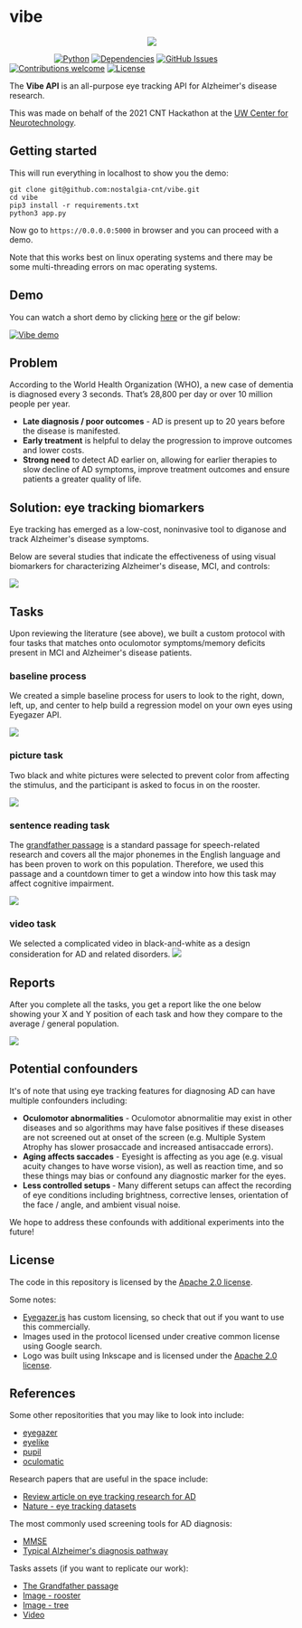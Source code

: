 # vibe

<p align="center">
  <img src="https://github.com/nostalgia-cnt/vibe/blob/main/assets/vibe.gif?raw=true">


&nbsp;&nbsp;&nbsp;&nbsp;&nbsp;&nbsp;&nbsp;&nbsp;&nbsp;&nbsp;&nbsp;&nbsp;&nbsp;&nbsp;&nbsp;&nbsp;&nbsp;&nbsp;&nbsp;
[![Python](https://img.shields.io/badge/python-v3.6+-blue.svg)](https://github.com/jim-schwoebel/allie/blob/master/Dockerfile)
[![Dependencies](https://img.shields.io/badge/dependencies-up%20to%20date-brightgreen.svg)](https://github.com/jim-schwoebel/allie/blob/master/requirements.txt)
[![GitHub Issues](https://img.shields.io/github/issues/anfederico/Clairvoyant.svg)](https://github.com/jim-schwoebel/allie/issues)
[![Contributions welcome](https://img.shields.io/badge/contributions-welcome-orange.svg)](https://github.com/jim-schwoebel/allie/projects)
[![License](https://img.shields.io/badge/license-Apache%202-blue)](https://www.apache.org/licenses/LICENSE-2.0.html)
</p>

The <strong>Vibe API</strong> is an all-purpose eye tracking API for Alzheimer's disease research.

This was made on behalf of the 2021 CNT Hackathon at the [UW Center for Neurotechnology](http://www.csne-erc.org/).

## Getting started

This will run everything in localhost to show you the demo:

```
git clone git@github.com:nostalgia-cnt/vibe.git
cd vibe
pip3 install -r requirements.txt
python3 app.py
```

Now go to ```https://0.0.0.0:5000``` in browser and you can proceed with a demo.

Note that this works best on linux operating systems and there may be some multi-threading errors on mac operating systems.

## Demo 

You can watch a short demo by clicking [here](https://www.youtube.com/watch?v=_SEmT27oJOc&feature=youtu.be) or the gif below:

[![Vibe demo](https://github.com/nostalgia-cnt/vibe/blob/main/static/pictures/thumbnail.gif)](https://www.youtube.com/watch?v=_SEmT27oJOc&feature=youtu.be)

## Problem

According to the World Health Organization (WHO), a new case of dementia is diagnosed every 3 seconds. That’s 28,800 per day or over 10 million people per year. 
* **Late diagnosis / poor outcomes** - AD is present up to 20 years before the disease is manifested. 
* **Early treatment** is helpful to delay the progression to improve outcomes and lower costs.
* **Strong need** to detect AD earlier on, allowing for earlier therapies to slow decline of AD symptoms, improve treatment outcomes and ensure patients a greater quality of life.

## Solution: eye tracking biomarkers
Eye tracking has emerged as a low-cost, noninvasive tool to diganose and track Alzheimer's disease symptoms.

Below are several studies that indicate the effectiveness of using visual biomarkers for characterizing Alzheimer's disease, MCI, and controls:

![](https://github.com/nostalgia-cnt/vibe/blob/main/assets/Screen%20Shot%202021-02-20%20at%205.25.43%20PM.png)

## Tasks
Upon reviewing the literature (see above), we built a custom protocol with four tasks that matches onto oculomotor symptoms/memory deficits present in MCI and Alzheimer's disease patients. 

### baseline process
We created a simple baseline process for users to look to the right, down, left, up, and center to help build a regression model on your own eyes using Eyegazer API.

![](https://github.com/nostalgia-cnt/vibe/blob/main/static/pictures/baseline_front.png)

### picture task
Two black and white pictures were selected to prevent color from affecting the stimulus, and the participant is asked to focus in on the rooster.

![](https://github.com/nostalgia-cnt/vibe/blob/main/static/pictures/picture_front.png)

### sentence reading task
The [grandfather passage](https://www.amyspeechlanguagetherapy.com/uploads/7/5/7/4/7574967/grandfatherpassage.pdf) is a standard passage for speech-related research and covers all the major phonemes in the English language and has been proven to work on this population. Therefore, we used this passage and a countdown timer to get a window into how this task may affect cognitive impairment.

![](https://github.com/nostalgia-cnt/vibe/blob/main/static/pictures/text_front.png)
### video task
We selected a complicated video in black-and-white as a design consideration for AD and related disorders.
![](https://github.com/nostalgia-cnt/vibe/blob/main/static/pictures/video_front.gif)

## Reports
After you complete all the tasks, you get a report like the one below showing your X and Y position of each task and how they compare to the average / general population.

![](https://github.com/nostalgia-cnt/vibe/blob/main/static/pictures/report_front.png)

## Potential confounders
It's of note that using eye tracking features for diagnosing AD can have multiple confounders including: 
* <strong>Oculomotor abnormalities</strong> - Oculomotor abnormalitie may exist in other diseases and so algorithms may have false positives if these diseases are not screened out at onset of the screen (e.g. Multiple System Atrophy has slower prosaccade and increased antisaccade errors).
* <strong>Aging affects saccades</strong> - Eyesight is affecting as you age (e.g. visual acuity changes to have worse vision), as well as reaction time, and so these things may bias or confound any diagnostic marker for the eyes.
* <strong>Less controlled setups </strong> - Many different setups can affect the recording of eye conditions including brightness, corrective lenses, orientation of the face / angle, and ambient visual noise.

We hope to address these confounds with additional experiments into the future!

## License
The code in this repository is licensed by the [Apache 2.0 license](https://www.apache.org/licenses/LICENSE-2.0.html).

Some notes:
* [Eyegazer.js](https://webgazer.cs.brown.edu/) has custom licensing, so check that out if you want to use this commercially.
* Images used in the protocol licensed under creative common license using Google search.
* Logo was built using Inkscape and is licensed under the [Apache 2.0 license](https://www.apache.org/licenses/LICENSE-2.0.html).

## References
Some other repositorities that you may like to look into include:
- [eyegazer](https://github.com/brownhci/WebGazer)
- [eyelike](https://github.com/trishume/eyeLike)
- [pupil](https://github.com/pupil-labs/pupil)
- [oculomatic](https://github.com/oculomatic/oculomatic-release)

Research papers that are useful in the space include:
* [Review article on eye tracking research for AD](https://www.hindawi.com/journals/cmmm/2018/2676409/)
* [Nature - eye tracking datasets](https://www.nature.com/articles/sdata2016126)

The most commonly used screening tools for AD diagnosis:
* [MMSE](https://cgatoolkit.ca/Uploads/ContentDocuments/MMSE.pdf)
* [Typical Alzheimer's diagnosis pathway](https://www.identifyalz.com/en_us/home/early-detection-and-diagnosis/early-detection-mci-alzheimers-disease.html?cid=PPC-GOOGLE-Healthcare+Industry_Testing_Diagnosis_Unbranded_Phrase~S~PH~UB~NER~HCP~CON-alzheimers+diagnosis-NA-p55497578899&gclsrc=aw.ds&&gclid=CjwKCAiAyc2BBhAaEiwA44-wW483-D4_wAXFhQQd17vU-9Em9yj_Gyqb1yY5BavaU4s1nrgkHManBBoCGNoQAvD_BwE&gclsrc=aw.ds)

Tasks assets (if you want to replicate our work):
* [The Grandfather passage](https://www.amyspeechlanguagetherapy.com/uploads/7/5/7/4/7574967/grandfatherpassage.pdf)
* [Image - rooster](https://github.com/nostalgia-cnt/vibe/blob/main/static/pictures/rooster.png)
* [Image - tree](https://github.com/nostalgia-cnt/vibe/blob/main/static/pictures/tree.png)
* [Video](https://github.com/nostalgia-cnt/vibe/blob/main/static/videos/walking.mp4)
